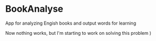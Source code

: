 # BookAnalyse
App for analyzing Engish books and output words for learning

Now nothing works, but I'm starting to work on solving this problem )
